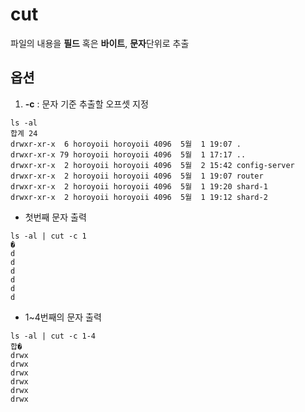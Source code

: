 

# cut  
파일의 내용을 **필드** 혹은 **바이트**, **문자**단위로 추출  

## 옵션  

1. **-c** : 문자 기준 추출할 오프셋 지정  

```
ls -al             
합계 24
drwxr-xr-x  6 horoyoii horoyoii 4096  5월  1 19:07 .
drwxr-xr-x 79 horoyoii horoyoii 4096  5월  1 17:17 ..
drwxr-xr-x  2 horoyoii horoyoii 4096  5월  2 15:42 config-server
drwxr-xr-x  2 horoyoii horoyoii 4096  5월  1 19:07 router
drwxr-xr-x  2 horoyoii horoyoii 4096  5월  1 19:20 shard-1
drwxr-xr-x  2 horoyoii horoyoii 4096  5월  1 19:12 shard-2
```
* 첫번째 문자 출력  
```
ls -al | cut -c 1
�
d
d
d
d
d
d
```

* 1~4번째의 문자 출력  
```
ls -al | cut -c 1-4
합�
drwx
drwx
drwx
drwx
drwx
drwx
```
